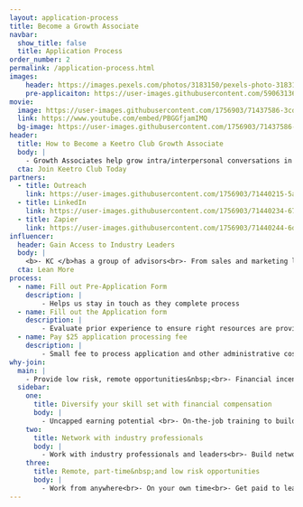 ```yaml
---
layout: application-process
title: Become a Growth Associate
navbar:
  show_title: false
  title: Application Process
order_number: 2
permalink: /application-process.html
images:
    header: https://images.pexels.com/photos/3183150/pexels-photo-3183150.jpeg?auto=compress&amp;cs=tinysrgb&amp;dpr=2&amp;w=500
    pre-applicaiton: https://user-images.githubusercontent.com/59063136/71215627-21149c80-226d-11ea-947a-28fc3c2843e4.jpg
movie:
  image: https://user-images.githubusercontent.com/1756903/71437586-3cd1d580-26a7-11ea-8161-092ad849ac53.jpg
  link: https://www.youtube.com/embed/PBGGfjamIMQ
  bg-image: https://user-images.githubusercontent.com/1756903/71437586-3cd1d580-26a7-11ea-8161-092ad849ac53.jpg
header:
  title: How to Become a Keetro Club Growth Associate
  body: |
    - Growth Associates help grow intra/interpersonal conversations in different industries<br>- Lead our company’s efforts in fulfilling the Keetro mission.
  cta: Join Keetro Club Today
partners:
  - title: Outreach
    link: https://user-images.githubusercontent.com/1756903/71440215-5aa43800-26b1-11ea-8ec6-5e94eaf52ec0.png
  - title: LinkedIn
    link: https://user-images.githubusercontent.com/1756903/71440234-67289080-26b1-11ea-832b-d9a2ec392d8e.png
  - title: Zapier
    link: https://user-images.githubusercontent.com/1756903/71440244-6db70800-26b1-11ea-869d-75450b478866.png
influencer:
  header: Gain Access to Industry Leaders
  body: |
    <b>- KC </b>has a group of advisors<br>- From sales and marketing leadership backgrounds<br>- Committed to seeing members succeed
  cta: Lean More
process:
  - name: Fill out Pre-Application Form
    description: |
        - Helps us stay in touch as they complete process
  - name: Fill out the Application form
    description: |
        - Evaluate prior experience to ensure right resources are provided
  - name: Pay $25 application processing fee
    description: |
        - Small fee to process application and other administrative costs.&nbsp;<br>- Non-profit = all $ goes back into the company
why-join:
  main: |
    - Provide low risk, remote opportunities&nbsp;<br>- Financial incentives to grow and develop skills<br>- Network with industry leaders<br>-&nbsp;Transition/grow into a new career as a growth marketer
  sidebar:
    one:
      title: Diversify your skill set with financial compensation
      body: |
        - Uncapped earning potential <br>- On-the-job training to build skill-set
    two:
      title: Network with industry professionals
      body: |
        - Work with industry professionals and leaders<br>- Build network of connections<br>- Create new opportunities for career transitions
    three:
      title: Remote, part-time&nbsp;and low risk opportunities
      body: |
        - Work from anywhere<br>- On your own time<br>- Get paid to learn new skills/gain experience in new areas
---
```

